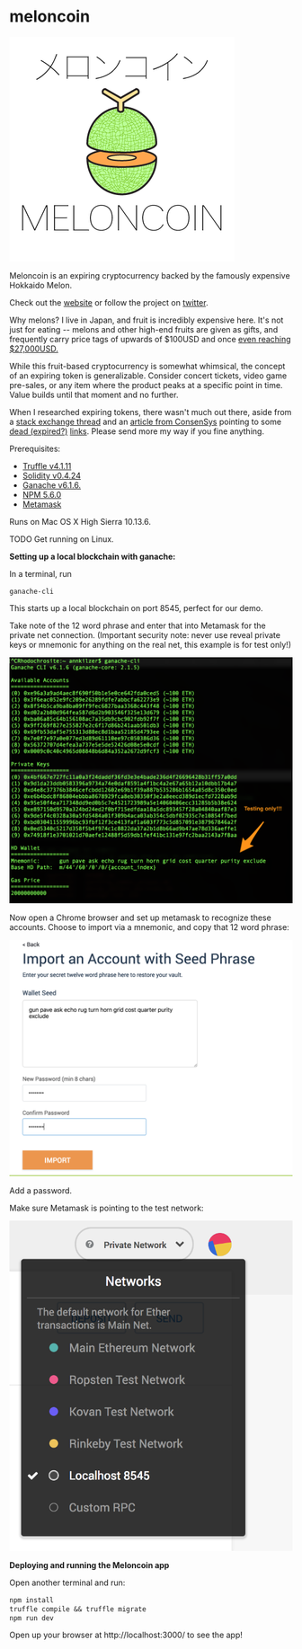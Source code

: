 # meloncoin

![Meloncoin Logo](images/meloncoin-logo.png?raw=true)

Meloncoin is an expiring cryptocurrency backed by the famously expensive Hokkaido Melon.

Check out the [website](http://melonco.in) or follow the project on [twitter](https://twitter.com/meloncointoken).

Why melons? I live in Japan, and fruit is incredibly expensive here. It's not just for eating -- melons and other high-end fruits are given as gifts, and frequently carry price tags of upwards of $100USD and once [even reaching $27,000USD.](https://www.japantimes.co.jp/news/2016/05/26/business/hokkaido-melons-fetch-record-%C2%A53-million-seasons-first-auction/#.WL0HLBJ95PU)

While this fruit-based cryptocurrency is somewhat whimsical, the concept of an expiring token is generalizable. Consider concert tickets, video game pre-sales, or any item where the product peaks at a specific point in time. Value builds until that moment and no further.

When I researched expiring tokens, there wasn't much out there, aside from a [stack exchange thread](https://ethereum.stackexchange.com/questions/27379/is-it-possible-to-create-an-expiring-ephemeral-erc-20-token) and an [article from ConsenSys](https://medium.com/@ConsenSys/tokens-on-ethereum-e9e61dac9b4e) pointing to some [dead (expired?)](http://inflekt.us/) [links](http://farmshare.space/). Please send more my way if you fine anything.


Prerequisites:

* [Truffle v4.1.11](https://truffleframework.com/truffle)
* [Solidity v0.4.24](https://github.com/ethereum/solidity)
* [Ganache v6.1.6.](https://truffleframework.com/ganache)
* [NPM 5.6.0](https://www.npmjs.com/)
* [Metamask](https://metamask.io/)

Runs on
Mac OS X High Sierra 10.13.6.

TODO Get running on Linux.

**Setting up a local blockchain with ganache:**

In a terminal, run
```
ganache-cli
```

This starts up a local blockchain on port 8545, perfect for our demo.

Take note of the 12 word phrase and enter that into Metamask for the private net connection. (Important security note: never use reveal private keys or mnemonic for anything on the real net, this example is for test only!)

![ganache-cli startup](images/GanacheKeys.png)

Now open a Chrome browser and set up metamask to recognize these accounts. Choose to import via a mnemonic, and copy that 12 word phrase:

![Metamask mnemonic](images/MetaMask.png)

Add a password.

Make sure Metamask is pointing to the test network:

![Metamask test network](images/MetaMaskLocalhost.png)

**Deploying and running the Meloncoin app**

Open another terminal and run:

```
npm install
truffle compile && truffle migrate
npm run dev
```

Open up your browser at http://localhost:3000/ to see the app!
